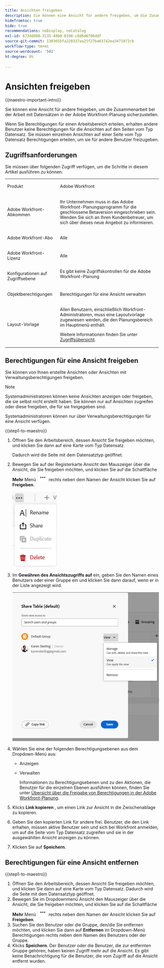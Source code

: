 ```yaml
---
title: Ansichten freigeben
description: Sie können eine Ansicht für andere freigeben, um die Zusammenarbeit bei der Verwendung der Adobe Workfront-Planung sicherzustellen.
hidefromtoc: true
hide: true
recommendations: noDisplay, noCatalog
exl-id: 673dd888-3135-48b0-8198-c8d6d6706ddf
source-git-commit: 130365bfa220337aa25f27ba03742ea3471972cb
workflow-type: tm+mt
source-wordcount: '502'
ht-degree: 0%

---
```


<!--update the metadata and description when we turn this article live-->

# Ansichten freigeben

{{maestro-important-intro}}

Sie können eine Ansicht für andere freigeben, um die Zusammenarbeit bei der Arbeit mit Datensätzen in der Adobe Workfront-Planung sicherzustellen.

Wenn Sie Berechtigungen für einen Arbeitsbereich erteilen, erhalten andere Benutzer keine Berechtigungen für die Ansichten auf den Seiten vom Typ Datensatz. Sie müssen einzelnen Ansichten auf einer Seite vom Typ Datensatz Berechtigungen erteilen, um sie für andere Benutzer freizugeben.

## Zugriffsanforderungen

Sie müssen über folgenden Zugriff verfügen, um die Schritte in diesem Artikel ausführen zu können:

<table style="table-layout:auto">
 <col>
 </col>
 <col>
 </col>
 <tbody>
    <tr>
<tr>
<td>
   <p> Produkt</p> </td>
   <td>
   <p> Adobe Workfront</p> </td>
  </tr>  
 <td role="rowheader"><p>Adobe Workfront-Abkommen</p></td>
   <td>
<p>Ihr Unternehmen muss in das Adobe Workfront-Planungsprogramm für die geschlossene Betaversion eingeschrieben sein. Wenden Sie sich an Ihren Kundenbetreuer, um sich über dieses neue Angebot zu informieren. </p>
   </td>
  </tr>
  <tr>
   <td role="rowheader"><p>Adobe Workfront-Abo</p></td>
   <td>
<p>Alle</p>
   </td>
  </tr>
  <tr>
   <td role="rowheader"><p>Adobe Workfront-Lizenz</p></td>
   <td>
   <p>Alle</p> 
  </td>
  </tr>

<tr>
   <td role="rowheader"><p>Konfigurationen auf Zugriffsebene</p></td>
   <td> Es gibt keine Zugriffskontrollen für die Adobe Workfront-Planung </p>  
</td>
  </tr>

<tr>
   <td role="rowheader"><p>Objektberechtigungen</p></td>
   <td> <p>Berechtigungen für eine Ansicht verwalten</p>

</td>
  </tr>

<tr>
   <td role="rowheader"><p>Layout-Vorlage</p></td>
   <td> <p>Allen Benutzern, einschließlich Workfront-Administratoren, muss eine Layoutvorlage zugewiesen werden, die den Planungsbereich im Hauptmenü enthält. </p> <p>Weitere Informationen finden Sie unter <a href="/help/quicksilver/maestro/access/access-overview.md">Zugriffsübersicht</a>. </p>  
</td>
  </tr>
 </tbody>
</table>

## Berechtigungen für eine Ansicht freigeben

Sie können von Ihnen erstellte Ansichten oder Ansichten mit Verwaltungsberechtigungen freigeben.

>[!NOTE]
>
>Systemadministratoren können keine Ansichten anzeigen oder freigeben, die sie selbst nicht erstellt haben. Sie können nur auf Ansichten zugreifen oder diese freigeben, die für sie freigegeben sind.
>
>Systemadministratoren können nur über Verwaltungsberechtigungen für eine Ansicht verfügen.

{{step1-to-maestro}}

1. Öffnen Sie den Arbeitsbereich, dessen Ansicht Sie freigeben möchten, und klicken Sie dann auf eine Karte vom Typ Datensatz.

   Dadurch wird die Seite mit dem Datensatztyp geöffnet.

1. Bewegen Sie auf der Registerkarte Ansicht den Mauszeiger über die Ansicht, die Sie freigeben möchten, und klicken Sie auf die Schaltfläche **Mehr** Menü ![](assets/more-menu.png) rechts neben dem Namen der Ansicht klicken Sie auf **Freigeben**.

   ![](assets/more-menu-for-views-expanded-with-share-option.png)

1. Im **Gewähren des Ansichtszugriffs auf** ein, geben Sie den Namen eines Benutzers oder einer Gruppe ein und klicken Sie dann darauf, wenn er in der Liste angezeigt wird.

   ![](assets/sharing-a-view-ui-with-groups.png)

1. Wählen Sie eine der folgenden Berechtigungsebenen aus dem Dropdown-Menü aus:
   * Anzeigen
   * Verwalten

     Informationen zu Berechtigungsebenen und zu den Aktionen, die Benutzer für die einzelnen Ebenen ausführen können, finden Sie unter [Übersicht über die Freigabe von Berechtigungen in der Adobe Workfront-Planung](../access/sharing-permissions-overview.md).

     <!--System administrators always receive Manage permissions to views shared with them.-->

1. Klicks **Link kopieren** , um einen Link zur Ansicht in die Zwischenablage zu kopieren.
1. Geben Sie den kopierten Link für andere frei. Benutzer, die den Link erhalten, müssen aktive Benutzer sein und sich bei Workfront anmelden, um auf die Seite vom Typ Datensatz zugreifen und sie in der ausgewählten Ansicht anzeigen zu können.
1. Klicken Sie auf **Speichern**.

## Berechtigungen für eine Ansicht entfernen

{{step1-to-maestro}}

1. Öffnen Sie den Arbeitsbereich, dessen Ansicht Sie freigeben möchten, und klicken Sie dann auf eine Karte vom Typ Datensatz. Dadurch wird die Seite mit dem Datensatztyp geöffnet.
1. Bewegen Sie im Dropdownmenü Ansicht den Mauszeiger über die Ansicht, die Sie freigeben möchten, und klicken Sie auf die Schaltfläche **Mehr** Menü ![](assets/more-menu.png) rechts neben dem Namen der Ansicht klicken Sie auf **Freigeben**.
1. Suchen Sie den Benutzer oder die Gruppe, den/die Sie entfernen möchten, und klicken Sie dann auf **Entfernen** im Dropdown-Menü Berechtigungen rechts neben dem Namen des Benutzers oder der Gruppe.
1. Klicks **Speichern**.
Der Benutzer oder die Benutzer, die zur entfernten Gruppe gehören, haben keinen Zugriff mehr auf die Ansicht. Es gibt keine Benachrichtigung für die Benutzer, die vom Zugriff auf die Ansicht entfernt wurden.
